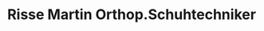 ---
title: "Risse Martin Orthop.Schuhtechniker"
url: /warstein/risse-martin-orthop-schuhtechniker-kreisstrasse/
shop: Schuhe
---